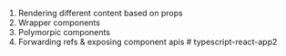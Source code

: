 1. Rendering different content based on props
2. Wrapper components
3. Polymorpic components
4. Forwarding refs & exposing component apis
#   t y p e s c r i p t - r e a c t - a p p 2  
 